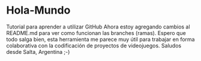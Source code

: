 # Hola-Mundo
Tutorial para aprender a utilizar GitHub
Ahora estoy agregando cambios al README.md para ver como funcionan las branches (ramas). Espero que todo salga bien, esta herramienta me parece muy útil para trabajar en forma colaborativa con la codificación de proyectos de videojuegos. 
Saludos desde Salta, Argentina ;-)
